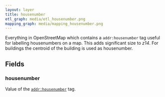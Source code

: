 ```yaml
---
layout: layer
title: housenumber
etl_graph: media/etl_housenumber.png
mapping_graph: media/mapping_housenumber.png
---
```

Everything in OpenStreetMap which contains a `addr:housenumber` tag useful for labelling housenumbers on a map.
This adds significant size to *z14*. For buildings the centroid of the building is used as housenumber.
## Fields

### housenumber

Value of the [`addr:housenumber`](http://wiki.openstreetmap.org/wiki/Key:addr) tag.




